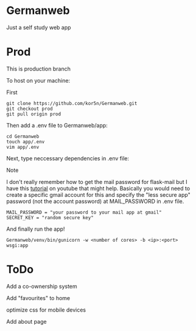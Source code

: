 # Germanweb
Just a self study web app

# Prod
This is production branch

To host on your machine:

First

```
git clone https://github.com/kor5n/Germanweb.git
git checkout prod
git pull origin prod
```

Then add a .env file to Germanweb/app:

```
cd Germanweb
touch app/.env
vim app/.env
```

Next, type neccessary dependencies in .env file:

> [!NOTE]  
> I don't really remember how to get the mail password for flask-mail but I have this [tutorial](https://www.youtube.com/watch?app=desktop&v=L7Cslucyyyo) on youtube that might help. Basically you would need to create a specific gmail account for this and specify the "less secure app" password (not the account password) at MAIL_PASSWORD in .env file.
```
MAIL_PASSWORD = "your password to your mail app at gmail"
SECRET_KEY = "random secure key"
```

And finally run the app!

```
Germanweb/venv/bin/gunicorn -w <number of cores> -b <ip>:<port> wsgi:app
```

# ToDo
Add a co-ownership system

Add "favourites" to home 

optimize css for mobile devices

Add about page
